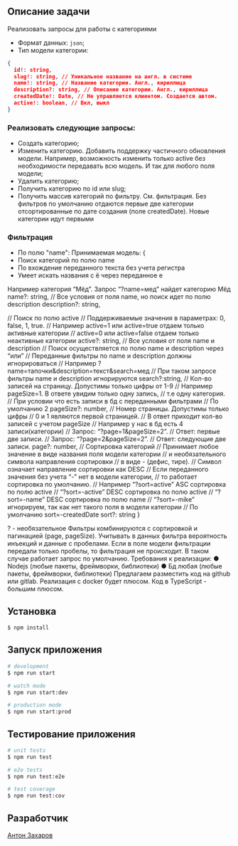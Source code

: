 ## Описание задачи
Реализовать запросы для работы с категориями

- Формат данных: `json`;
- Тип модели категории:
```json
{
  id!: string,
  slug!: string, // Уникальное название на англ. в системе
  name!: string, // Название категории. Англ., кириллица
  description?: string, // Описание категории. Англ., кириллица
  createdDate!: Date, // Не управляется клиентом. Создается автом. 
  active!: boolean, // Вкл, выкл
}
```

### Реализовать следующие запросы:
- Создать категорию;
- Изменить категорию. Добавить поддержку частичного обновления модели. Например, возможность изменить только active без
необходимости передавать всю модель. И так для любого поля модели;
- Удалить категорию;
- Получить категорию по id или slug;
- Получить массив категорий по фильтру. См. фильтрация. Без фильтров
по умолчанию отдаются первые две категории отсортированные по дате создания (поле createdDate). Новые категории идут первыми

### Фильтрация
- По полю "name": 
Принимаемая модель: {
- Поиск категорий по полю name
- По вхождение переданного текста без учета регистра
- Умеет искать названия с ё через переданное е

Например категория “Мёд”. Запрос “?name=мед” найдет категорию Мёд
name?: string,
// Все условия от поля name, но поиск идет по полю description description?: string,

// Поиск по полю active
// Поддерживаемые значения в параметрах: 0, false, 1, true.
// Например active=1 или active=true отдаем только активные категории // active=0 или active=false отдаем только неактивные категории active?: string,
// Все условия от поля name и description
// Поиск осуществляется по полю name и description через “или”
// Переданные фильтры по name и description должны игнорироваться // Например ?name=тапочки&description=текст&search=мед
// При таком запросе фильтры name и description игнорируются search?:string,
// Кол-во записей на страницу. Допустимы только цифры от 1-9 // Например pageSize=1. В ответе увидим только одну запись, // т.е одну категория.
// При условии что есть записи в бд с переданными фильтрами // По умолчанию 2
pageSize?: number,
// Номер страницы. Допустимы только цифры
// 0 и 1 являются первой страницей.
// В ответ приходит кол-во записей с учетом pageSize // Например у нас в бд есть 4 записи(категории)
// Запрос: “?page=1&pageSize=2”.
// Ответ: первые две записи.
// Запрос: “?page=2&pageSize=2”.
// Ответ: следующие две записи.
page?: number,
// Сортировка категорий
// Принимает любое значение в виде названия поля модели категории // и необязательного символа направления сортировки
// в виде - (дефис, тире).
// Символ означает направление сортировки как DESC
// Если переданного значения без учета “-” нет в модели категории,
// то работает сортировка по умолчанию.
// Например “?sort=active” ASC сортировка по полю active
// “?sort=-active” DESC сортировка по полю active
// “?sort=-name” DESC сортировка по полю name
// “?sort=-mike” игнорируем, так как нет такого поля в модели категории // По умолчанию sort=-createdDate
sort?: string
}

? - необязательное
Фильтры комбинируются с сортировкой и пагинацией (page, pageSize). Учитывать в данных фильтра вероятность инъекций и данные с пробелами. Если в поле модели фильтрации передали только пробелы, то фильтрация не происходит. В таком случае работает запрос по умолчанию.
Требования к реализации:
● Nodejs (любые пакеты, фреймворки, библиотеки)
● Бд любая (любые пакеты, фреймворки, библиотеки)
Предлагаем разместить код на github или gitlab. Реализация c docker будет плюсом.
Код в TypeScript - большим плюсом.

## Установка

```bash
$ npm install
```

## Запуск приложения

```bash
# development
$ npm run start

# watch mode
$ npm run start:dev

# production mode
$ npm run start:prod
```

## Тестирование приложения

```bash
# unit tests
$ npm run test

# e2e tests
$ npm run test:e2e

# test coverage
$ npm run test:cov
```

## Разработчик
[Антон Захаров](mailto:zakharoff.am@ya.ru)
